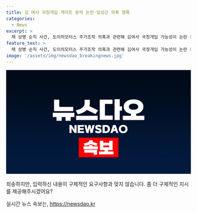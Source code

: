 ```yaml
---
title: 김 여사 국정개입 게이트 문자 논란·임성근 의혹 맹폭
categories:
  - News
excerpt: >
  채 상병 순직 사건, 도이치모터스 주가조작 의혹과 관련해 김여사 국정개입 가능성이 논란 중. 민주당은 모든 수단 동원해 진상 규명 약속하며, 대통령실은 관련 없다 주장. 야당은 국정개입 의심되는 김여사 관련 청문회 강행 요구하고, 국민의힘은 헌법 위배 비판하며 증인 출석 의무 없다 주장. 19·26일 탄핵소추안 청문회 열기로 결정되어 논란 계속됨. 
feature_text: >
  채 상병 순직 사건, 도이치모터스 주가조작 의혹과 관련해 김여사 국정개입 가능성이 논란 중. 민주당은 모든 수단 동원해 진상 규명 약속하며, 대통령실은 관련 없다 주장. 야당은 국정개입 의심되는 김여사 관련 청문회 강행 요구하고, 국민의힘은 헌법 위배 비판하며 증인 출석 의무 없다 주장. 19·26일 탄핵소추안 청문회 열기로 결정되어 논란 계속됨. 
image: '/assets/img/newsdao_breakingnews.jpg'
---
```


<p><img src="/assets/img/newsdao_breakingnews.jpg" alt="cryptoinkorea 속보" /></p>

<p>죄송하지만, 입력하신 내용이 구체적인 요구사항과 맞지 않습니다. 좀 더 구체적인 지시를 제공해주시겠어요?</p>
실시간 뉴스 속보는, <a href="https://newsdao.kr" rel="dofollow">https://newsdao.kr</a>


